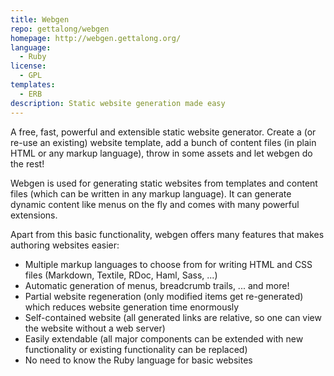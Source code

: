 ```yaml
---
title: Webgen
repo: gettalong/webgen
homepage: http://webgen.gettalong.org/
language:
  - Ruby
license:
  - GPL
templates:
  - ERB
description: Static website generation made easy
---
```


A free, fast, powerful and extensible static website generator. Create a (or re-use an existing) website template, add a bunch of content files (in plain HTML or any markup language), throw in some assets and let webgen do the rest!


Webgen is used for generating static websites from templates and content files (which can be written in any markup language). It can generate dynamic content like menus on the fly and comes with many powerful extensions.

Apart from this basic functionality, webgen offers many features that makes authoring websites easier:

* Multiple markup languages to choose from for writing HTML and CSS files (Markdown, Textile, RDoc, Haml, Sass, ...)
* Automatic generation of menus, breadcrumb trails, ... and more!
* Partial website regeneration (only modified items get re-generated) which reduces website generation time enormously
* Self-contained website (all generated links are relative, so one can view the website without a web server)
* Easily extendable (all major components can be extended with new functionality or existing functionality can be replaced)
* No need to know the Ruby language for basic websites
